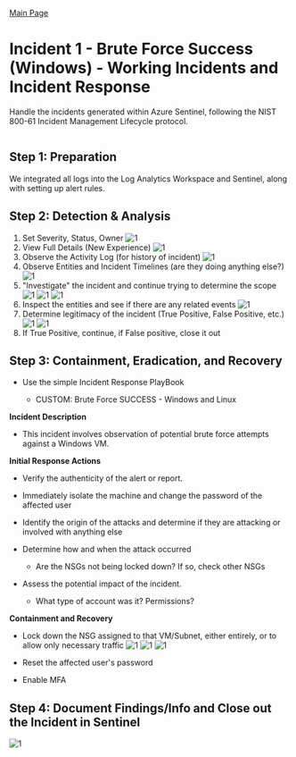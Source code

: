 [Main Page](https://github.com/davidj778/davidj778)

# Incident 1 - Brute Force Success (Windows) - Working Incidents and Incident Response


Handle the incidents generated within Azure Sentinel, following the NIST 800-61 Incident Management Lifecycle protocol.
<p align="center">
<img src="https://i.imgur.com/5oSkomd.png" alt=""/>
</p>


<h2>Step 1: Preparation</h2>
We integrated all logs into the Log Analytics Workspace and Sentinel, along with setting up alert rules.

<h2>Step 2: Detection & Analysis</h2>

1. Set Severity, Status, Owner
![1](https://imgur.com/w3fZ1Eb.jpg)
2. View Full Details (New Experience)
![1](https://imgur.com/5k8MxTi.jpg)
3. Observe the Activity Log (for history of incident)
![1](https://imgur.com/oMjddi1.jpg)
4. Observe Entities and Incident Timelines (are they doing anything else?)
![1](https://imgur.com/jNpjcq9.jpg)
5. "Investigate" the incident and continue trying to determine the scope
![1](https://imgur.com/iTPZJEz.jpg)
![1](https://imgur.com/ATqIK3K.jpg)
![1](https://imgur.com/S3ORbbM.jpg)
6. Inspect the entities and see if there are any related events
![1](https://imgur.com/fqmo2BZ.jpg)
7. Determine legitimacy of the incident (True Positive, False Positive, etc.)
![1](https://imgur.com/2IDDJH8.jpg)
![1](https://imgur.com/mTvSWJC.jpg)
15. If True Positive, continue, if False positive, close it out


<h2>Step 3: Containment, Eradication, and Recovery</h2>

- Use the simple Incident Response PlayBook

  - CUSTOM: Brute Force SUCCESS - Windows and Linux

**Incident Description**

- This incident involves observation of potential brute force attempts against a Windows VM.

**Initial Response Actions**

- Verify the authenticity of the alert or report.

- Immediately isolate the machine and change the password of the affected user

- Identify the origin of the attacks and determine if they are attacking or involved with anything else 

- Determine how and when the attack occurred

  - Are the NSGs not being locked down? If so, check other NSGs

- Assess the potential impact of the incident.

  - What type of account was it? Permissions?

**Containment and Recovery**

- Lock down the NSG assigned to that VM/Subnet, either entirely, or to allow only necessary traffic
![1](https://imgur.com/RiAv1X5.jpg)
![1](https://imgur.com/qwJ3Si6.jpg)
![1](https://imgur.com/RiAv1X5.jpg)

- Reset the affected user's password
- Enable MFA



<h2>Step 4: Document Findings/Info and Close out the Incident in Sentinel</h2>

![1](https://imgur.com/D8S95Xu.jpg)
